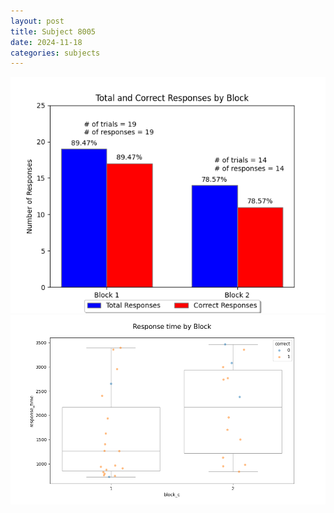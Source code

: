 ```yaml
---
layout: post
title: Subject 8005
date: 2024-11-18
categories: subjects
---
```


![](data/8005/run-3/8005_ATS_responses.png)
![](data/8005/run-3/8005_ATS_rt.png)
